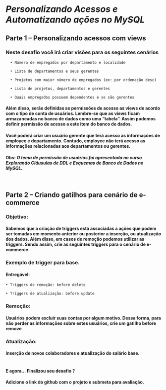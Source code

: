 # *Personalizando Acessos e Automatizando ações no MySQL*

## Parte 1 – Personalizando acessos com views 

### Neste desafio você irá criar visões para os seguintes cenários 

      • Número de empregados por departamento e localidade 

      • Lista de departamentos e seus gerentes 

      • Projetos com maior número de empregados (ex: por ordenação desc) 

      • Lista de projetos, departamentos e gerentes 

      • Quais empregados possuem dependentes e se são gerentes 

#### Além disso, serão definidas as permissões de acesso as views de acordo com o tipo de conta de usuários. Lembre-se que as views ficam armazaneadas no banco de dados como uma “tabela”. Assim podemos definir permissão de acesso a este item do banco de dados.  

#### Você poderá criar um usuário gerente que terá acesso as informações de employee e departamento. Contudo, employee não terá acesso as informações relacionadas aos departamentos ou gerentes. 

#### Obs: *O tema de permissão de usuários foi apresentada no curso Explorando Cláusulas de DDL e Esquemas de Banco de Dados no MySQL.* 

  

## Parte 2 – Criando gatilhos para cenário de e-commerce 

### Objetivo: 

#### Sabemos que a criação de triggers está associadas a ações que podem ser tomadas em momento anterior ou posterior a inserção, ou atualização dos dados. Além disso, em casos de remoção podemos utilizar as triggers. Sendo assim, crie as seguintes triggers para o cenário de e-commerce. 

### Exemplo de trigger para base.
#### Entregável: 

    • Triggers de remoção: before delete 

    • Triggers de atualização: before update 

### Remoção: 
#### Usuários podem excluir suas contas por algum motivo. Dessa forma, para não perder as informações sobre estes usuários, crie um gatilho before remove 

### Atualização:  
#### Inserção de novos colaboradores e atualização do salário base. 
#
#### E agora... Finalizou seu desafio ? 
#### Adicione o link do github com o projeto e submeta para avaliação. 
